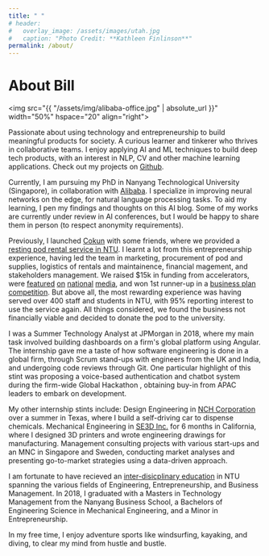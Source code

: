 ```yaml
---
title: " "
# header:
#   overlay_image: /assets/images/utah.jpg
#   caption: "Photo Credit: **Kathleen Finlinson**"
permalink: /about/
---
```


# About Bill

<img src="{{ "/assets/img/alibaba-office.jpg" | absolute_url }}" width="50%" hspace="20" align="right">

Passionate about using technology and entrepreneurship to build meaningful products for society. A curious learner and tinkerer who thrives in collaborative teams. I enjoy applying AI and ML techniques to build deep tech products, with an interest in NLP, CV and other machine learning applications. Check out my projects on [Github](https://github.com/billptw).

Currently, I am pursuing my PhD in Nanyang Technological University (Singapore), in collaboration with [Alibaba](https://media.ntu.edu.sg/NewsReleases/Pages/newsdetail.aspx?news=9e521a80-eaec-41ac-9c7e-802a62fc8d52). I specialize in improving neural networks on the edge, for natural language processing tasks. To aid my learning, I pen my findings and thoughts on this AI blog. Some of my works are currently under review in AI conferences, but I would be happy to share them in person (to respect anonymity requirements).

<!-- Some of my recent works include designing latent tree induction modules for LSTM and Transformers models, and uncovering the failure of state-of-the-art models on systematic generalization of multi-hierarchical reasoning. -->

Previously, I launched [Cokun](http://www.weeworks.wkwsci.ntu.edu.sg/NanyangChronicle/News/2502sleepingpod.html) with some friends, where we provided a [resting pod rental service in NTU](https://www.facebook.com/watch/?v=1904767012895024). I learnt a lot from this entrepreneurship experience, having led the team in marketing, procurement of pod and supplies, logistics of rentals and maintainence, financial magement, and stakeholders management. We raised $15k in funding from accelerators, were [featured](https://www.straitstimes.com/singapore/book-pod-for-short-nap-on-ntu-campus) [on](https://www.tnp.sg/news/singapore/ntu-students-get-new-rest-pod) [national](https://www.straitstimes.com/singapore/ntu-launches-rest-pod-in-school-library-for-students-to-catch-a-quick-nap) [media](https://www.businessinsider.sg/another-singapore-university-students-place-nap-already-fully-booked), and won 1st runner-up in a [business plan competition](https://www.nexiats.com.sg/news-insights/nexia-ts-congratulates-winners-nexia-day-business-plans-contest-2018/). But above all, the most rewarding experience was having served over 400 staff and students in NTU, with 95% reporting interest to use the service again. All things considered, we found the business not financially viable and decided to donate the pod to the university.

I was a Summer Technology Analyst at JPMorgan in 2018, where my main task involved building dashboards on a firm's global platform using Angular. The internship gave me a taste of how software engineering is done in a global firm, through Scrum stand-ups with engineers from the UK and India, and undergoing code reviews through Git. One particular highlight of this stint was proposing a voice-based authentication and chatbot system during the firm-wide Global Hackathon , obtaining buy-in from APAC leaders to embark on development.

My other internship stints include: Design Engineering in [NCH Corporation](https://www.nch.com/) over a summer in Texas, where I build a self-driving car to dispense chemicals. Mechanical Engineering in [SE3D Inc.](https://www.linkedin.com/company/se3d/) for 6 months in California, where I designed 3D printers and wrote engineering drawings for manufacturing. Management consulting projects with various start-ups and an MNC in Singapore and Sweden, conducting market analyses and presenting go-to-market strategies using a data-driven approach.

I am fortunate to have recieved an [inter-disicplinary education](http://www.ntu.edu.sg/rep/Pages/default.aspx) in NTU spanning the various fields of Engineering, Entrepreneurship, and Business Management. In 2018, I graduated with a Masters in Technology Management from the Nanyang Business School, a Bachelors of Engineering Science in Mechanical Engineering, and a Minor in Entrepreneurship.

In my free time, I enjoy adventure sports like windsurfing, kayaking, and diving, to clear my mind from hustle and bustle. 